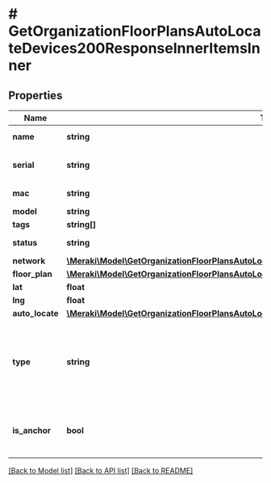 # # GetOrganizationFloorPlansAutoLocateDevices200ResponseInnerItemsInner

## Properties

Name | Type | Description | Notes
------------ | ------------- | ------------- | -------------
**name** | **string** | Device Name | [optional]
**serial** | **string** | Device Serial Number | [optional]
**mac** | **string** | MAC Address | [optional]
**model** | **string** | Model | [optional]
**tags** | **string[]** | Tags | [optional]
**status** | **string** | Device Status | [optional]
**network** | [**\Meraki\Model\GetOrganizationFloorPlansAutoLocateDevices200ResponseInnerItemsInnerNetwork**](GetOrganizationFloorPlansAutoLocateDevices200ResponseInnerItemsInnerNetwork.md) |  | [optional]
**floor_plan** | [**\Meraki\Model\GetOrganizationFloorPlansAutoLocateDevices200ResponseInnerItemsInnerFloorPlan**](GetOrganizationFloorPlansAutoLocateDevices200ResponseInnerItemsInnerFloorPlan.md) |  | [optional]
**lat** | **float** | Latitude | [optional]
**lng** | **float** | Longitude | [optional]
**auto_locate** | [**\Meraki\Model\GetOrganizationFloorPlansAutoLocateDevices200ResponseInnerItemsInnerAutoLocate**](GetOrganizationFloorPlansAutoLocateDevices200ResponseInnerItemsInnerAutoLocate.md) |  | [optional]
**type** | **string** | The type of auto locate position. Possible values: &#39;user&#39;, &#39;gnss&#39;, and &#39;calculated&#39; | [optional]
**is_anchor** | **bool** | Whether or not this auto locate position is an anchor | [optional]

[[Back to Model list]](../../README.md#models) [[Back to API list]](../../README.md#endpoints) [[Back to README]](../../README.md)
